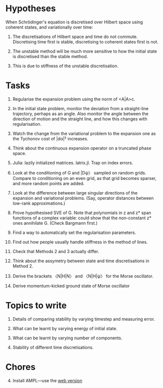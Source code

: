 Hypotheses
=======

When Schrödinger's equation is discretised over Hilbert space using coherent states, and variationally over time:

1. The discretisations of Hilbert space and time do not commute.  Discretising time first is stable, discretising to coherent states first is not.

2. The unstable method will be much more sensitive to how the initial state is discretised than the stable method.

3. This is due to stiffness of the unstable discretisation.

Tasks
====

1. Regularise the expansion problem using the norm of <A|A>c.

3. In the initial state problem, monitor the deviation from a straight-line trajectory, perhaps as an angle.  Also monitor the angle between the direction of motion and the straight line, and how this changes with regularisation.

0. Watch the change from the variational problem to the expansion one as the Tychonov cost of |dα|² increases.

1. Think about the continuous expansion operator on a truncated phase space.

5. Julia: lazily initialized matrices.  latrix.jl.  Trap on index errors.

0. Look at the conditioning of G and |Dψ〉 sampled on random grids.  Compare to conditioning on an even grid, as that grid becomes sparser, and more random points are added.

1. Look at the difference between large singular directions of the expansion and variational problems.  (Say, operator distances between low-rank approximations.)

2. Prove hypothesised SVE of G.  Note that polynomials in z and z* span functions of a complex variable: could show that the non-constant z* ones annihilate G.  (Check Bargmann first.)

1. Find a way to automatically set the regularisation parameters.

1. Find out how people usually handle stiffness in the method of lines.

3. Check that Methods 2 and 3 actually differ.

4. Think about the assymetry between state and time discretisations in Method 2.

2. Derive the brackets 〈N|H|N〉 and 〈N|H|ψ〉 for the Morse oscillator.

5. Derive momentum-kicked ground state of Morse oscillator

Topics to write
=====

1. Details of comparing stability by varying timestep and measuring error.

2. What can be learnt by varying energy of initial state.

3. What can be learnt by varying number of components.

4. Stability of different time discretisations.

Chores
=====

4. Install AMPL—use the [web version](http://www.ampl.com/TRYAMPL/startup.html)

